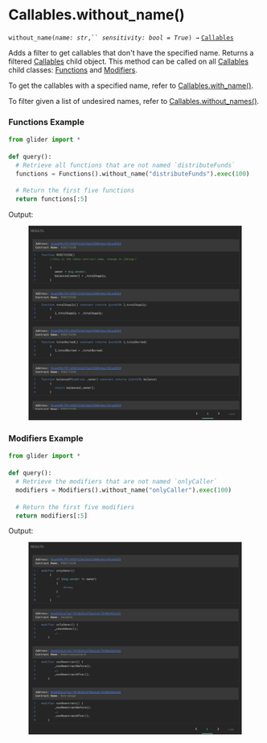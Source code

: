 # Callables.without\_name()

`without_name(`_`name: str`_`,`` `_`sensitivity: bool = True`_`) →` [`Callables`](./)

Adds a filter to get callables that don't have the specified name. Returns a filtered [Callables](./) child object. This method can be called on all [Callables](./) child classes: [Functions](functions/) and [Modifiers](modifiers/).

To get the callables with a specified name, refer to [Callables.with\_name()](callables.with_name.md).

To filter given a list of undesired names, refer to [Callables.without\_names()](callables.without_names.md).

### Functions Example

```python
from glider import *

def query():
  # Retrieve all functions that are not named `distributeFunds`
  functions = Functions().without_name("distributeFunds").exec(100)

  # Return the first five functions
  return functions[:5]
```

Output:

<figure><img src="../../.gitbook/assets/image (2) (1) (1) (1) (1) (1) (1) (1).png" alt=""><figcaption></figcaption></figure>

### Modifiers Example

```python
from glider import *

def query():
  # Retrieve the modifiers that are not named `onlyCaller`
  modifiers = Modifiers().without_name("onlyCaller").exec(100)

  # Return the first five modifiers
  return modifiers[:5]
```

Output:

<figure><img src="../../.gitbook/assets/image (3) (1) (1) (1) (1) (1) (1).png" alt=""><figcaption></figcaption></figure>
